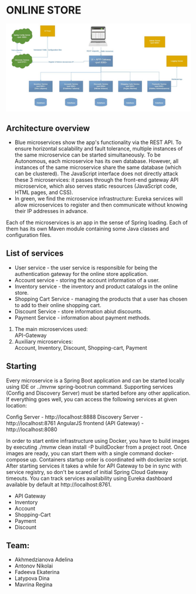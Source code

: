 # ONLINE STORE



![Microservises scheme](architecture.jpg "Architecture")

## Architecture overview
* Blue microservices show the app's functionality via the REST API. To ensure horizontal scalability and fault tolerance, multiple instances of the same microservice can be started simultaneously. To be Autonomous, each microservice has its own database. However, all instances of the same microservice share the same database (which can be clustered). The JavaScript interface does not directly attack these 3 microservices: it passes through the front-end gateway API microservice, which also serves static resources (JavaScript code, HTML pages, and CSS).
* In green, we find the microservice infrastructure: Eureka services will allow microservices to register and then communicate without knowing their IP addresses in advance.

Each of the microservices is an app in the sense of Spring loading. Each of them has its own Maven module containing some Java classes and configuration files.

## List of services
* User service - the user service is responsible for being the authentication gateway for the online store application. 
* Account service - storing the account information of a user.
* Inventory service - the inventory and product catalogs in the online store.
* Shopping Cart Service - managing the products that a user has chosen to add to their online shopping cart.
* Discount Service - store information abiut discounts.
* Payment Service - information about payment methods.

1. The main microservices used:  
API-Gateway 
2. Auxiliary microservices:  
Account, Inventory, Discount, Shopping-cart, Payment

## Starting
Every microservice is a Spring Boot application and can be started locally using IDE or ../mvnw spring-boot:run command. Supporting services (Config and Discovery Server) must be started before any other application. 
If everything goes well, you can access the following services at given location:

Config Server - http://localhost:8888
Discovery Server - http://localhost:8761
AngularJS frontend (API Gateway) - http://localhost:8080

In order to start entire infrastructure using Docker, you have to build images by executing ./mvnw clean install -P buildDocker from a project root. Once images are ready, you can start them with a single command docker-compose up. Containers startup order is coordinated with dockerize script. After starting services it takes a while for API Gateway to be in sync with service registry, so don't be scared of initial Spring Cloud Gateway timeouts. You can track services availability using Eureka dashboard available by default at http://localhost:8761.
*  API Gateway
*  Inventory
*  Account
*  Shopping-Cart
*  Payment
*  Discount

## Team: 
* Akhmedzianova Adelina
* Antonov Nikolai
* Fadeeva Ekaterina
* Latypova Dina
* Mavrina Regina
